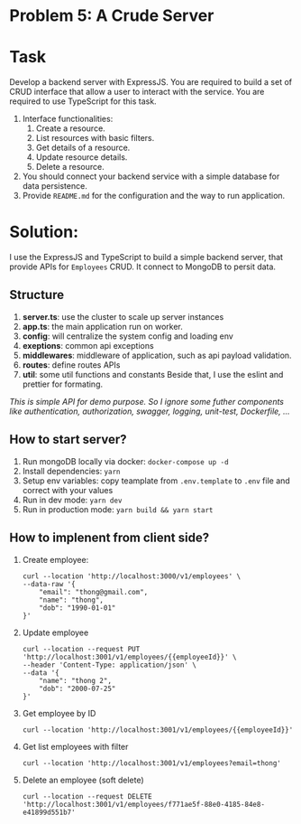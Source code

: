 # Problem 5: A Crude Server

# Task

Develop a backend server with ExpressJS. You are required to build a set of CRUD interface that allow a user to interact with the service. You are required to use TypeScript for this task.

1. Interface functionalities:
    1. Create a resource.
    2. List resources with basic filters.
    3. Get details of a resource.
    4. Update resource details.
    5. Delete a resource.
2. You should connect your backend service with a simple database for data persistence.
3. Provide `README.md` for the configuration and the way to run application.

# Solution:
I use the ExpressJS and TypeScript to build a simple backend server, that provide APIs for `Employees` CRUD.
It connect to MongoDB to persit data.


## Structure
1. **server.ts**: use the cluster to scale up server instances
2. **app.ts**: the main application run on worker.
3. **config**: will centralize the system config and loading env
4. **exeptions**: common api exceptions
5. **middlewares**: middleware of application, such as api payload validation.
6. **routes**: define routes APIs
7. **util**:  some util functions and constants
Beside that, I use the eslint and prettier for formating.

*This is simple API for demo purpose. So I ignore some futher components like authentication, authorization, swagger, logging, unit-test, Dockerfile, ...*

## How to start server?
1. Run mongoDB locally via docker: 
    `docker-compose up -d`
2. Install dependencies:
    `yarn`
3. Setup env variables: copy teamplate from `.env.template` to `.env` file and correct with your values
4. Run in dev mode:
    `yarn dev`
5. Run in production mode:
    `yarn build && yarn start`

## How to implenent from client side?

1. Create employee:
    ```
    curl --location 'http://localhost:3000/v1/employees' \
    --data-raw '{
        "email": "thong@gmail.com",
        "name": "thong",
        "dob": "1990-01-01"
    }'
    ```
2. Update employee
    ```
    curl --location --request PUT 'http://localhost:3001/v1/employees/{{employeeId}}' \
    --header 'Content-Type: application/json' \
    --data '{
        "name": "thong 2",
        "dob": "2000-07-25"
    }'
    ```

3. Get employee by ID
    ```
    curl --location 'http://localhost:3001/v1/employees/{{employeeId}}'
    ```

4. Get list employees with filter
    ```
    curl --location 'http://localhost:3001/v1/employees?email=thong'
    ```

5. Delete an employee (soft delete)
    ```
    curl --location --request DELETE 'http://localhost:3001/v1/employees/f771ae5f-88e0-4185-84e8-e41899d551b7'
    ```
    